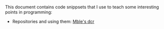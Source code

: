 This document contains code snippsets that I use to teach some interesting points in programming:

- Repositories and using them: [Mble's dcr](https://github.com/hspsh/dcr/pull/4)